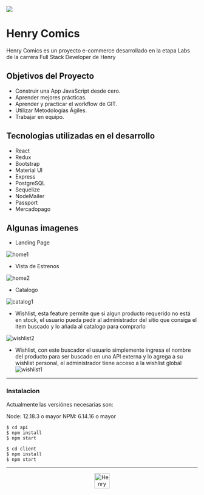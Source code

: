 <p align='left'>
    <img src='https://static.wixstatic.com/media/85087f_0d84cbeaeb824fca8f7ff18d7c9eaafd~mv2.png/v1/fill/w_160,h_30,al_c,q_85,usm_0.66_1.00_0.01/Logo_completo_Color_1PNG.webp'
    />    
 </p> 
 
# Henry Comics
 Henry Comics es un proyecto e-commerce desarrollado en la etapa Labs de la carrera Full Stack Developer de Henry

## Objetivos del Proyecto
 
- Construir una App JavaScript desde cero.
- Aprender mejores prácticas.
- Aprender y practicar el workflow de GIT.
- Utilizar Metodologías Ágiles.
- Trabajar en equipo.

## Tecnologias utilizadas en el desarrollo
 
- React
- Redux
- Bootstrap
- Material UI
- Express
- PostgreSQL
- Sequelize
- NodeMailer
- Passport
- Mercadopago


## Algunas imagenes
- Landing Page

![home1](https://user-images.githubusercontent.com/67916064/99194199-c45f8180-275c-11eb-8cc0-d509b16762e4.png)

- Vista de Estrenos

![home2](https://user-images.githubusercontent.com/67916064/99194202-c6294500-275c-11eb-815c-3f484e9cba14.png)

- Catalogo

![catalog1](https://user-images.githubusercontent.com/67916064/99194196-c295be00-275c-11eb-885b-679686d490df.png)

- Wishlist, esta feature permite que si algun producto requerido no está en stock, el usuario pueda pedir al administrador del sitio que consiga el item buscado y lo añada al catalogo para comprarlo

![wishlist2](https://user-images.githubusercontent.com/67916064/99194194-c1fd2780-275c-11eb-8abe-01fa2e6bf587.png)

- Wishlist, con este buscador el usuario simplemente ingresa el nombre del producto para ser buscado en una API externa y lo agrega a su wishlist personal, el administrador tiene acceso a la wishlist global
![wishlist1](https://user-images.githubusercontent.com/67916064/99194206-c75a7200-275c-11eb-8750-eacfa6675ecb.png)

*****
### Instalacion

Actualmente las versiónes necesarias son:

Node: 12.18.3 o mayor
NPM: 6.14.16 o mayor

```
$ cd api
$ npm install
$ npm start

$ cd client
$ npm install
$ npm start

```

*****
<p align="center">
  <img src='https://user-images.githubusercontent.com/67916064/99161386-9896ba00-26d0-11eb-9d1c-3b9f0a3cc4fe.png' alt='Henry Comics' height=40 width=40
    /> 
 </p>





